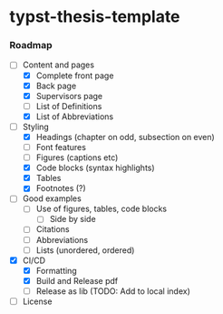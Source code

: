 # typst-thesis-template

### Roadmap

- [ ] Content and pages
  - [x] Complete front page
  - [x] Back page
  - [x] Supervisors page
  - [ ] List of Definitions
  - [x] List of Abbreviations
- [ ] Styling
  - [x] Headings (chapter on odd, subsection on even)
  - [ ] Font features
  - [ ] Figures (captions etc)
  - [x] Code blocks (syntax highlights)
  - [x] Tables
  - [x] Footnotes (?)
- [ ] Good examples
  - [ ] Use of figures, tables, code blocks
    - [ ] Side by side
  - [ ] Citations
  - [ ] Abbreviations
  - [ ] Lists (unordered, ordered)
- [x] CI/CD
  - [x] Formatting
  - [x] Build and Release pdf
  - [ ] Release as lib (TODO: Add to local index)
- [ ] License
